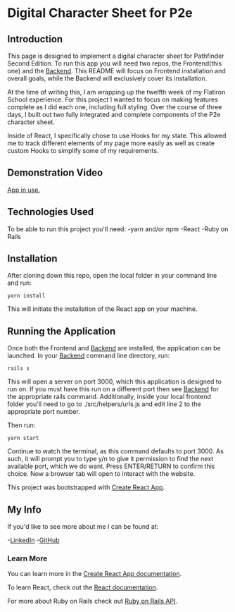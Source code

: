 # Digital Character Sheet for P2e

## Introduction

This page is designed to implement a digital character sheet for Pathfinder Second Edition. To run this app you will need two repos, the Frontend(this one) and the [Backend](https://github.com/Zietieflr/project-week-backend-Mod4). This README will focus on Frontend installation and overall goals, while the Backend will exclusively cover its installation. 

At the time of writing this, I am wrapping up the twelfth week of my Flatiron School experience. For this project I wanted to focus on making features complete as I did each one, including full styling. Over the course of three days, I built out two fully integrated and complete components of the P2e character sheet. 

Inside of React, I specifically chose to use Hooks for my state. This allowed me to track different elements of my page more easily as well as create custom Hooks to simplify some of my requirements. 

## Demonstration Video

[App in use.](https://youtu.be/wsU3MPdfwTo)

## Technologies Used

To be able to run this project you'll need:
-yarn and/or npm
-React
-Ruby on Rails

## Installation

After cloning down this repo, open the local folder in your command line and run: 
```
yarn install
```
This will initiate the installation of the React app on your machine. 

## Running the Application

Once both the Frontend and [Backend](https://us04web.zoom.us/j/79071125630?pwd=YUtQUWVkQzcxU2pVVy9oekRab3VlZz09) are installed, the application can be launched. 
In your [Backend](https://us04web.zoom.us/j/79071125630?pwd=YUtQUWVkQzcxU2pVVy9oekRab3VlZz09) command line directory, run:
```
rails s
```
This will open a server on port 3000, which this application is designed to run on. If you must have this run on a different port then see [Backend](https://us04web.zoom.us/j/79071125630?pwd=YUtQUWVkQzcxU2pVVy9oekRab3VlZz09) for the appropriate rails command. Additionally, inside your local frontend folder you'll need to go to ./src/helpers/urls.js and edit line 2 to the appropriate port number. 

Then run: 
```
yarn start
```
Continue to watch the terminal, as this command defaults to port 3000. As such, it will prompt you to type y/n to give it permission to find the next available port, which we do want. Press ENTER/RETURN to confirm this choice. Now a browser tab will open to interact with the website. 

This project was bootstrapped with [Create React App](https://github.com/facebook/create-react-app).

## My Info

If you'd like to see more about me I can be found at:

-[LinkedIn](https://www.linkedin.com/in/logan-mcguire/)
-[GitHub](https://github.com/Zietieflr)

### Learn More

You can learn more in the [Create React App documentation](https://facebook.github.io/create-react-app/docs/getting-started).

To learn React, check out the [React documentation](https://reactjs.org/).

For more about Ruby on Rails check out [Ruby on Rails API](https://api.rubyonrails.org/).